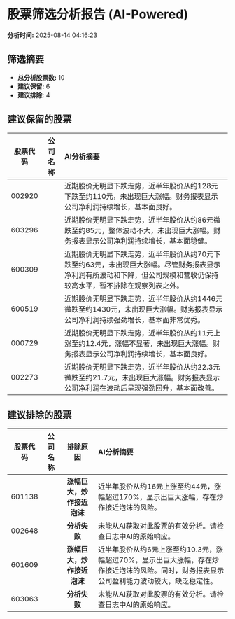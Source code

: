 # 股票筛选分析报告 (AI-Powered)

**分析时间:** 2025-08-14 04:16:23

## 筛选摘要

- **总分析股票数:** 10
- **建议保留:** 6
- **建议排除:** 4

## 建议保留的股票

| 股票代码 | 公司名称 | AI分析摘要 |
|:---:|:---:|:---|
| 002920 |  | 近期股价无明显下跌走势，近半年股价从约128元下跌至约110元，未出现巨大涨幅。财务报表显示公司净利润持续增长，基本面良好。 |
| 603296 |  | 近期股价无明显下跌走势，近半年股价从约86元微跌至约85元，整体波动不大，未出现巨大涨幅。财务报表显示公司净利润持续增长，基本面稳健。 |
| 600309 |  | 近期股价无明显下跌走势，近半年股价从约70元下跌至约63元，未出现巨大涨幅。尽管财务报表显示净利润有所波动和下降，但公司规模和营收仍保持较高水平，暂不排除在观察列表之外。 |
| 600519 |  | 近期股价无明显下跌走势，近半年股价从约1446元微跌至约1430元，未出现巨大涨幅。财务报表显示公司净利润持续强劲增长，基本面非常优秀。 |
| 000729 |  | 近期股价无明显下跌走势，近半年股价从约11元上涨至约12.4元，涨幅不显著，未出现巨大涨幅。财务报表显示公司净利润持续增长，基本面良好。 |
| 002273 |  | 近期股价无明显下跌走势，近半年股价从约22.3元微跌至约21.7元，未出现巨大涨幅。财务报表显示公司净利润在波动后呈现强劲回升，基本面改善。 |

## 建议排除的股票

| 股票代码 | 公司名称 | 排除原因 | AI分析摘要 |
|:---:|:---:|:---:|:---|
| 601138 |  | **涨幅巨大，炒作接近泡沫** | 近半年股价从约16元上涨至约44元，涨幅超过170%，显示出巨大涨幅，存在炒作接近泡沫的风险。 |
| 002648 |  | **分析失败** | 未能从AI获取对此股票的有效分析。请检查日志中AI的原始响应。 |
| 601609 |  | **涨幅巨大，炒作接近泡沫** | 近半年股价从约6元上涨至约10.3元，涨幅超过70%，显示出巨大涨幅，存在炒作接近泡沫的风险。同时，财务报表显示公司盈利能力波动较大，缺乏稳定性。 |
| 603063 |  | **分析失败** | 未能从AI获取对此股票的有效分析。请检查日志中AI的原始响应。 |
